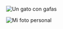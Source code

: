 ![Un gato con gafas](https://upload.wikimedia.org/wikipedia/commons/a/a3/81_INF_DIV_SSI.jpg)

![Mi foto personal](imagenes/mi_foto.png)
